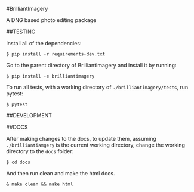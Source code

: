 #BrilliantImagery

A DNG based photo editing package

##TESTING

Install all of the dependencies:
```
$ pip install -r requirements-dev.txt
```

Go to the parent directory of BrilliantImagery and install it by running:
```
$ pip install -e brilliantimagery
```
To run all tests, with a working directory of ```./brilliantimagery/tests```, run pytest:
```
$ pytest
```
##DEVELOPMENT

##DOCS

After making changes to the docs, to update them, assuming `./brilliantiamgery` is the current working directory,
change the working directory to the `docs` folder:
```
$ cd docs
```
And then run clean and make the html docs.
```
& make clean && make html
```
